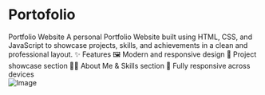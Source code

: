 # Portofolio
Portfolio Website  A personal Portfolio Website built using HTML, CSS, and JavaScript to showcase projects, skills, and achievements in a clean and professional layout.  ✨ Features  🖼️ Modern and responsive design  📂 Project showcase section  🧑‍💻 About Me &amp; Skills section  📱 Fully responsive across devices  
![Image](https://github.com/user-attachments/assets/b6678dc7-34db-4d9e-8a54-b1944cc0f26b)
